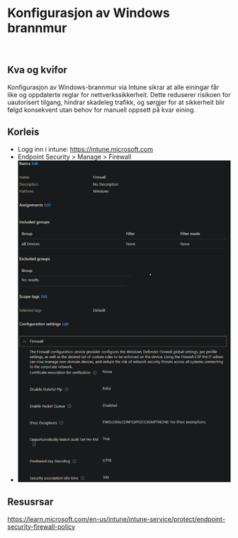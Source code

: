 # Konfigurasjon av Windows brannmur
&nbsp;
## Kva og kvifor
Konfigurasjon av Windows-brannmur via Intune sikrar at alle einingar får like og oppdaterte reglar for nettverkssikkerheit. Dette reduserer risikoen for uautorisert tilgang, hindrar skadeleg trafikk, og sørgjer for at sikkerheit blir følgd konsekvent utan behov for manuell oppsett på kvar eining.

## Korleis
* Logg inn i intune: https://intune.microsoft.com
* Endpoint Security > Manage > Firewall
* ![](../Bilder/Firewall.png)

## Resusrsar
https://learn.microsoft.com/en-us/intune/intune-service/protect/endpoint-security-firewall-policy
